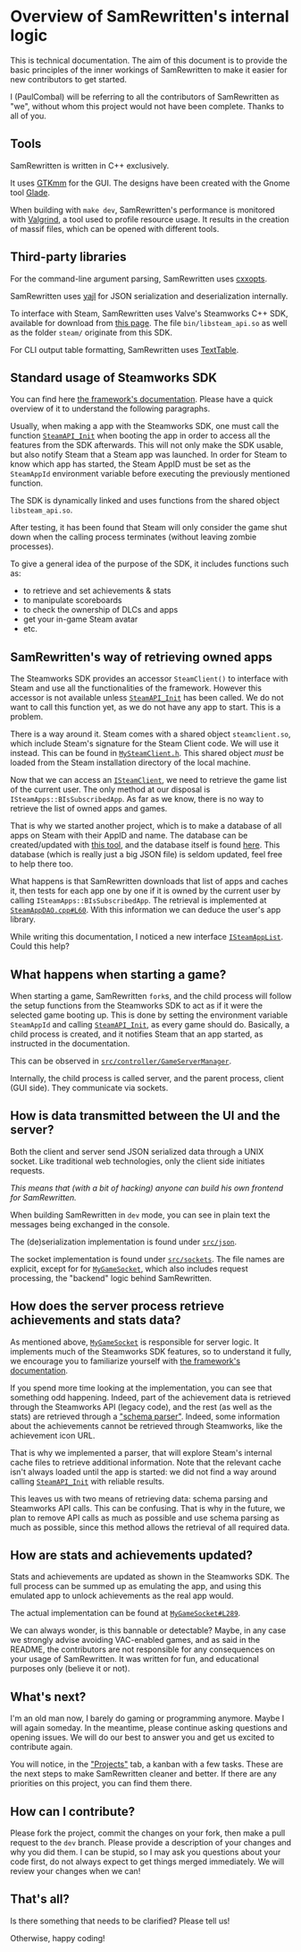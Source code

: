 Overview of SamRewritten's internal logic
===

This is technical documentation. The aim of this document is to provide the basic principles of the inner workings of SamRewritten to make it easier for new contributors to get started.

I (PaulCombal) will be referring to all the contributors of SamRewritten as "we", without whom this project would not have been complete. Thanks to all of you.

## Tools

SamRewritten is written in C++ exclusively. 

It uses [GTKmm](https://gtkmm.org/) for the GUI. The designs have been created with the Gnome tool [Glade](https://glade.gnome.org/). 

When building with `make dev`, SamRewritten's performance is monitored with [Valgrind](https://valgrind.org/), a tool used to profile resource usage. It results in the creation of massif files, which can be opened with different tools.

## Third-party libraries

For the command-line argument parsing, SamRewritten uses [cxxopts](https://github.com/jarro2783/cxxopts).

SamRewritten uses [yajl](https://lloyd.github.io/yajl/) for JSON serialization and deserialization internally.

To interface with Steam, SamRewritten uses Valve's Steamworks C++ SDK, available for download from [this page](https://partner.steamgames.com/doc/sdk). The file `bin/libsteam_api.so` as well as the folder `steam/` originate from this SDK.

For CLI output table formatting, SamRewritten uses [TextTable](https://github.com/haarcuba/cpp-text-table).

## Standard usage of Steamworks SDK

You can find here [the framework's documentation](https://partner.steamgames.com/doc/sdk/api). Please have a quick overview of it to understand the following paragraphs.

Usually, when making a app with the Steamworks SDK, one must call the function [`SteamAPI_Init`](https://partner.steamgames.com/doc/sdk/api#SteamAPI_Init) when booting the app in order to access all the features from the SDK afterwards. This will not only make the SDK usable, but also notify Steam that a Steam app was launched. In order for Steam to know which app has started, the Steam AppID must be set as the `SteamAppId` environment variable before executing the previously mentioned function. 

The SDK is dynamically linked and uses functions from the shared object `libsteam_api.so`.

After testing, it has been found that Steam will only consider the game shut down when the calling process terminates (without leaving zombie processes).

To give a general idea of the purpose of the SDK, it includes functions such as:
* to retrieve and set achievements & stats
* to manipulate scoreboards
* to check the ownership of DLCs and apps
* get your in-game Steam avatar
* etc.

## SamRewritten's way of retrieving owned apps

The Steamworks SDK provides an accessor `SteamClient()` to interface with Steam and use all the functionalities of the framework. However this accessor is not available unless [`SteamAPI_Init`](https://partner.steamgames.com/doc/sdk/api#SteamAPI_Init) has been called. We do not want to call this function yet, as we do not have any app to start. This is a problem.

There is a way around it. Steam comes with a shared object `steamclient.so`, which include Steam's signature for the Steam Client code. We will use it instead. This can be found in [`MySteamClient.h`](/src/controller/MySteamClient.h). This shared object *must* be loaded from the Steam installation directory of the local machine.

Now that we can access an [`ISteamClient`](https://partner.steamgames.com/doc/api/ISteamClient), we need to retrieve the game list of the current user. The only method at our disposal is `ISteamApps::BIsSubscribedApp`. As far as we know, there is no way to retrieve the list of owned apps and games.

That is why we started another project, which is to make a database of all apps on Steam with their AppID and name. The database can be created/updated with [this tool](https://github.com/PaulCombal/SteamAppsList), and the database itself is found [here](https://github.com/PaulCombal/SteamAppsListDumps). This database (which is really just a big JSON file) is seldom updated, feel free to help there too.

What happens is that SamRewritten downloads that list of apps and caches it, then tests for each app one by one if it is owned by the current user by calling `ISteamApps::BIsSubscribedApp`. The retrieval is implemented at [`SteamAppDAO.cpp#L60`](/src/controller/SteamAppDAO.cpp#L60). With this information we can deduce the user's app library.

While writing this documentation, I noticed a new interface [`ISteamAppList`](https://github.com/Facepunch/Facepunch.Steamworks/blob/master/Generator/steam_sdk/isteamapplist.h). Could this help?

## What happens when starting a game?

When starting a game, SamRewritten `fork`s, and the child process will follow the setup functions from the Steamworks SDK to act as if it were the selected game booting up. This is done by setting the environment variable `SteamAppId` and calling [`SteamAPI_Init`](https://partner.steamgames.com/doc/sdk/api#SteamAPI_Init), as every game should do. Basically, a child process is created, and it notifies Steam that an app started, as instructed in the documentation.

This can be observed in [`src/controller/GameServerManager`](/src/controller/GameServerManager.cpp).

Internally, the child process is called server, and the parent process, client (GUI side). They communicate via sockets.

## How is data transmitted between the UI and the server?

Both the client and server send JSON serialized data through a UNIX socket. Like traditional web technologies, only the client side initiates requests.

*This means that (with a bit of hacking) anyone can build his own frontend for SamRewritten.*

When building SamRewritten in `dev` mode, you can see in plain text the messages being exchanged in the console.

The (de)serialization implementation is found under [`src/json`](/src/json).

The socket implementation is found under [`src/sockets`](/src/sockets). The file names are explicit, except for for [`MyGameSocket`](/src/sockets/MyGameSocket.cpp), which also includes request processing, the "backend" logic behind SamRewritten.

## How does the server process retrieve achievements and stats data?

As mentioned above, [`MyGameSocket`](/src/sockets/MyGameSocket.cpp) is responsible for server logic. It implements much of the Steamworks SDK features, so to understand it fully, we encourage you to familiarize yourself with [the framework's documentation](https://partner.steamgames.com/doc/sdk/api).

If you spend more time looking at the implementation, you can see that something odd happening. Indeed, part of the achievement data is retrieved through the Steamworks API (legacy code), and the rest (as well as the stats) are retrieved through a ["schema parser"](/src/schema_parser). Indeed, some information about the achievements cannot be retrieved through Steamworks, like the achievement icon URL.

That is why we implemented a parser, that will explore Steam's internal cache files to retrieve additional information. Note that the relevant cache isn't always loaded until the app is started: we did not find a way around calling [`SteamAPI_Init`](https://partner.steamgames.com/doc/sdk/api#SteamAPI_Init) with reliable results. 

This leaves us with two means of retrieving data: schema parsing and Steamworks API calls. This can be confusing. That is why in the future, we plan to remove API calls as much as possible and use schema parsing as much as possible, since this method allows the retrieval of all required data.

## How are stats and achievements updated?

Stats and achievements are updated as shown in the Steamworks SDK. The full process can be summed up as emulating the app, and using this emulated app to unlock achievements as the real app would.

The actual implementation can be found at [`MyGameSocket#L289`](/src/sockets/MyGameSocket.cpp#L289).

We can always wonder, is this bannable or detectable? Maybe, in any case we strongly advise avoiding VAC-enabled games, and as said in the README, the contributors are not responsible for any consequences on your usage of SamRewritten. It was written for fun, and educational purposes only (believe it or not).

## What's next?

I'm an old man now, I barely do gaming or programming anymore. Maybe I will again someday. In the meantime, please continue asking questions and opening issues. We will do our best to answer you and get us excited to contribute again.

You will notice, in the ["Projects"](https://github.com/PaulCombal/SamRewritten/projects/1) tab, a kanban with a few tasks. These are the next steps to make SamRewritten cleaner and better. If there are any priorities on this project, you can find them there.

## How can I contribute?

Please fork the project, commit the changes on your fork, then make a pull request to the `dev` branch. Please provide a description of your changes and why you did them. I can be stupid, so I may ask you questions about your code first, do not always expect to get things merged immediately. We will review your changes when we can!

## That's all?

Is there something that needs to be clarified? Please tell us!

Otherwise, happy coding!

